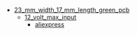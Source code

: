 * [23_mm_width_17_mm_length_green_pcb](23_mm_width_17_mm_length_green_pcb)
  * [12_volt_max_input](23_mm_width_17_mm_length_green_pcb/12_volt_max_input)
    * [aliexpress](23_mm_width_17_mm_length_green_pcb/12_volt_max_input/aliexpress)
